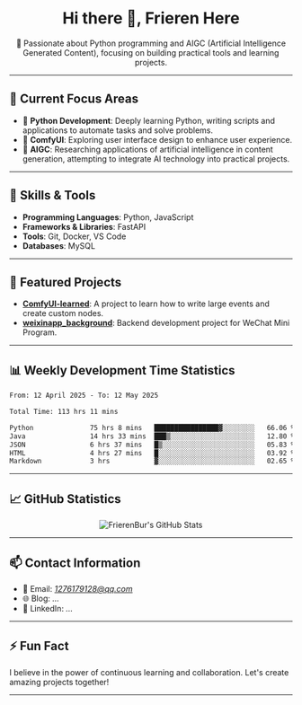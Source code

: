 <h1 align="center">Hi there 👋, Frieren Here</h1>

<p align="center">
  🎯 Passionate about Python programming and AIGC (Artificial Intelligence Generated Content), focusing on building practical tools and learning projects.
</p>

---

## 🧠 Current Focus Areas

- 🐍 **Python Development**: Deeply learning Python, writing scripts and applications to automate tasks and solve problems.
- 🧩 **ComfyUI**: Exploring user interface design to enhance user experience.
- 🤖 **AIGC**: Researching applications of artificial intelligence in content generation, attempting to integrate AI technology into practical projects.

---

## 🔧 Skills & Tools

- **Programming Languages**: Python, JavaScript
- **Frameworks & Libraries**: FastAPI
- **Tools**: Git, Docker, VS Code
- **Databases**: MySQL

---

## 📂 Featured Projects

- [**ComfyUI-learned**](https://github.com/FrierenBur/ComfyUI-learned): A project to learn how to write large events and create custom nodes.
- [**weixinapp_background**](https://github.com/FrierenBur/weixinapp_background): Backend development project for WeChat Mini Program.

---

## 📊 Weekly Development Time Statistics
<!--START_SECTION:waka-->

```txt
From: 12 April 2025 - To: 12 May 2025

Total Time: 113 hrs 11 mins

Python              75 hrs 8 mins   ████████████████▓░░░░░░░░   66.06 %
Java                14 hrs 33 mins  ███▒░░░░░░░░░░░░░░░░░░░░░   12.80 %
JSON                6 hrs 37 mins   █▒░░░░░░░░░░░░░░░░░░░░░░░   05.83 %
HTML                4 hrs 27 mins   █░░░░░░░░░░░░░░░░░░░░░░░░   03.92 %
Markdown            3 hrs           ▓░░░░░░░░░░░░░░░░░░░░░░░░   02.65 %
```

<!--END_SECTION:waka-->



---

## 📈 GitHub Statistics

<p align="center">
  <img src="https://github-readme-stats.vercel.app/api?username=FrierenBur&show_icons=true&theme=radical" alt="FrierenBur's GitHub Stats" />
</p>

---

## 📫 Contact Information

- 📧 Email: *1276179128@qq.com*
- 🌐 Blog: *...*
- 💼 LinkedIn: *...*

---

## ⚡ Fun Fact

I believe in the power of continuous learning and collaboration. Let's create amazing projects together!

---
